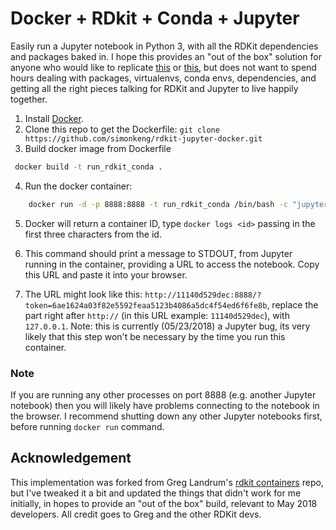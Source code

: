 # Docker + RDkit + Conda + Jupyter

Easily run a Jupyter notebook in Python 3, with all the RDKit dependencies and packages baked in. I hope this provides an "out of the box" solution for anyone who would like to replicate  [this](http://asteeves.github.io/blog/2015/01/12/molecules-in-rdkit/) or [this](https://github.com/rdkit/UGM_2016/blob/master/Notebooks/Brief%20Introduction.ipynb), but does not want to spend hours dealing with packages, virtualenvs, conda envs, dependencies, and getting all the right pieces talking for RDKit and Jupyter to live happily together.

1. Install [Docker](https://www.docker.com/community-edition).
2. Clone this repo to get the Dockerfile: `git clone https://github.com/simonkeng/rdkit-jupyter-docker.git`
3. Build docker image from Dockerfile

```bash
 docker build -t run_rdkit_conda .
```

4. Run the docker container:

```bash
    docker run -d -p 8888:8888 -t run_rdkit_conda /bin/bash -c "jupyter notebook --notebook-dir=/tmp --ip=* --allow-root"
```

5. Docker will return a container ID, type `docker logs <id>` passing in the first three characters from the id.

6. This command should print a message to STDOUT, from Jupyter running in the container, providing a URL to access the notebook. Copy this URL and paste it into your browser.

7. The URL might look like this: `http://11140d529dec:8888/?token=6ae1624a03f82e5592feaa5123b4086a5dc4f54ed6f6fe8b`, replace the part right after `http://` (in this URL example: `11140d529dec`), with `127.0.0.1`. Note: this is currently (05/23/2018) a Jupyter bug, its very likely that this step won't be necessary by the time you run this container.

### Note
If you are running any other processes on port 8888 (e.g. another Jupyter notebook) then you will likely have problems connecting to the notebook in the browser. I recommend shutting down any other Jupyter notebooks first, before running `docker run` command.

## Acknowledgement

This implementation was forked from Greg Landrum's [rdkit containers](https://github.com/rdkit/rdkit_containers/tree/master/docker/run_conda3) repo, but I've tweaked it a bit and updated the things that didn't work for me initially, in hopes to provide an "out of the box" build, relevant to May 2018 developers. All credit goes to Greg and the other RDKit devs.
